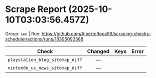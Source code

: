 # Scrape Report (2025-10-10T03:03:56.457Z)

Group: `seo`  |  Run: https://github.com/AlbertoRoca96/scraping-checks-scheduler/actions/runs/18395093588

| Check | Changed | Keys | Error |
|---|:---:|:--|:--|
| `playstation_blog_sitemap_diff` | — |  |  |
| `nintendo_us_news_sitemap_diff` | — |  |  |
